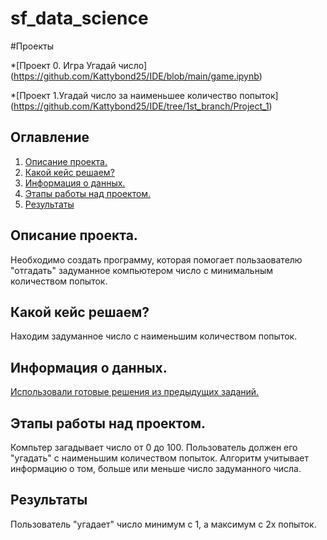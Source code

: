 # sf_data_science
#Проекты

*[Проект 0. Игра Угадай число] (https://github.com/Kattybond25/IDE/blob/main/game.ipynb)


*[Проект 1.Угадай число за наименьшее количество попыток] (https://github.com/Kattybond25/IDE/tree/1st_branch/Project_1)
## Оглавление
1. [Описание проекта.]()
2. [Какой кейс решаем?]()
3. [Информация о данных.]()
4. [Этапы работы над проектом.]()
5. [Результаты]()

## Описание проекта.
Необходимо создать программу, которая помогает пользаователю "отгадать" задуманное компьютером число с минимальным количеством попыток.
## Какой  кейс решаем?
Находим задуманное число с наименьшим количеством попыток.
## Информация о данных.
[Использовали готовые решения из предыдущих заданий.]()
## Этапы работы над проектом.
Компьтер загадывает число от 0 до 100.
Пользователь должен его "угадать" с наименьшим количеством попыток.
Алгоритм учитывает информацию о том, больше или меньше число задуманного числа.  
## Результаты
Пользователь "угадает" число минимум с 1, а максимум с 2х попыток. 